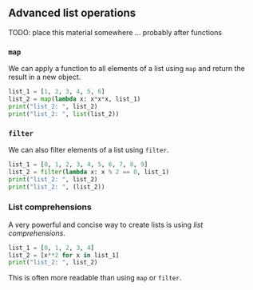 ## Advanced list operations

TODO: place this material somewhere ... probably after functions

### `map`

We can apply a function to all elements of a list using `map` and return the
result in a new object.

```python
list_1 = [1, 2, 3, 4, 5, 6]
list_2 = map(lambda x: x*x*x, list_1)
print("list_2: ", list_2)
print("list_2: ", list(list_2))
```

### `filter`

We can also filter elements of a list using `filter`.

```python
list_1 = [0, 1, 2, 3, 4, 5, 6, 7, 8, 9]
list_2 = filter(lambda x: x % 2 == 0, list_1)
print("list_2: ", list_2)
print("list_2: ", (list_2))
```

### List comprehensions

A very powerful and concise way to create lists is using *list comprehensions*.

```python
list_1 = [0, 1, 2, 3, 4]
list_2 = [x**2 for x in list_1]
print("list_2: ", list_2)
```

This is often more readable than using `map` or `filter`.
